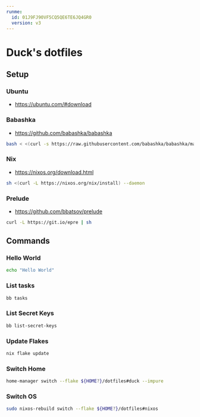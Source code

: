 ```yaml
---
runme:
  id: 01J9FJ90VF5CQ5QE6TE6JQ4GR0
  version: v3
---
```


# Duck's dotfiles

## Setup

### Ubuntu

- https://ubuntu.com/#download

### Babashka

- https://github.com/babashka/babashka

```sh
bash < <(curl -s https://raw.githubusercontent.com/babashka/babashka/master/install)
```

### Nix

- https://nixos.org/download.html

```sh
sh <(curl -L https://nixos.org/nix/install) --daemon
```

### Prelude

- https://github.com/bbatsov/prelude

```sh
curl -L https://git.io/epre | sh
```

## Commands

### Hello World

```sh {"id":"01J9FJ8542CXXDY3FQ8M9CP0GQ","name":"hello"}
echo "Hello World"
```

### List tasks

```sh {"id":"01J9FJBMKK4X3G3KXBJSKAYT27","name":"tasks"}
bb tasks
```

### List Secret Keys

```sh {"id":"01J9FJC4985HK894NR72G3730R","interpreter":"","name":"list-secret-keys"}
bb list-secret-keys
```

### Update Flakes

```sh {"id":"01JBQ87VEQZV4YCB22HYQEHGFS","name":"update-flakes"}
nix flake update
```

### Switch Home

```sh {"id":"01JBQ87VEQZV4YCB22J1ZVN4HG","name":"switch-home-powerspecnix"}
home-manager switch --flake ${HOME?}/dotfiles#duck --impure
```

### Switch OS

```sh {"id":"01JBQ8FGQ0KTGY9B5CRNM3DHRZ","name":"switch-os-powerspecnix"}
sudo nixos-rebuild switch --flake ${HOME?}/dotfiles#nixos
```
